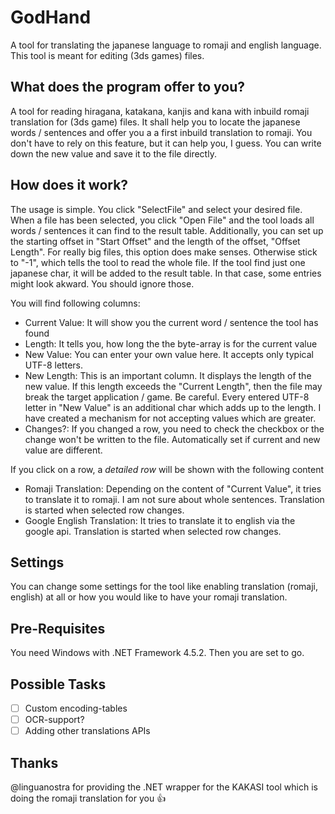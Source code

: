 # GodHand
A tool for translating the japanese language to romaji and english language. This tool is meant for editing (3ds games) files.

## What does the program offer to you?
A tool for reading hiragana, katakana, kanjis and kana with inbuild romaji translation for (3ds game) files.
It shall help you to locate the japanese words / sentences and offer you a a first inbuild translation to romaji. You don't have to rely on this feature, but it can help you, I guess. You can write down the new value and save it to the file directly.

## How does it work?
The usage is simple. You click "SelectFile" and select your desired file.
When a file has been selected, you click "Open File" and the tool loads all words / sentences it can find to the result table. Additionally, you can set up the starting offset in "Start Offset" and the length of the offset, "Offset Length". For really big files, this option does make senses. Otherwise stick to "-1", which tells the tool to read the whole file.
If the tool find just one japanese char, it will be added to the result table. In that case, some entries might look akward. You should ignore those.

You will find following columns:
- Current Value: It will show you the current word / sentence the tool has found
- Length: It tells you, how long the the byte-array is for the current value
- New Value: You can enter your own value here. It accepts only typical UTF-8 letters.
- New Length: This is an important column. It displays the length of the new value. If this length exceeds the "Current Length", then the file may break the target application / game. Be careful. Every entered UTF-8 letter in "New Value" is an additional char which adds up to the length. I have created a mechanism for not accepting values which are greater.
- Changes?: If you changed a row, you need to check the checkbox or the change won't be written to the file. Automatically set if current and new value are different.

If you click on a row, a *detailed row* will be shown with the following content
- Romaji Translation: Depending on the content of "Current Value", it tries to translate it to romaji. I am not sure about whole sentences. Translation is started when selected row changes.
- Google English Translation: It tries to translate it to english via the google api. Translation is started when selected row changes.

## Settings
You can change some settings for the tool like enabling translation (romaji, english) at all or how you would like to have your romaji translation.

## Pre-Requisites
You need Windows with .NET Framework 4.5.2. Then you are set to go.

## Possible Tasks
- [ ] Custom encoding-tables
- [ ] OCR-support?
- [ ] Adding other translations APIs

## Thanks
@linguanostra for providing the .NET wrapper for the KAKASI tool which is doing the romaji translation for you :+1:
